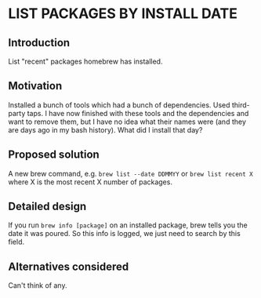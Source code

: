 # LIST PACKAGES BY INSTALL DATE
## Introduction
List "recent" packages homebrew has installed.

## Motivation
Installed a bunch of tools which had a bunch of dependencies. Used third-party taps. I have now finished with these tools and the dependencies and want to remove them, but I have no idea what their names were (and they are days ago in my bash history). What did I install that day? 

## Proposed solution
A new brew command, e.g. `brew list --date DDMMYY` or `brew list recent X` where X is the most recent X number of packages.

## Detailed design
If you run `brew info [package]` on an installed package, brew tells you the date it was poured. So this info is logged, we just need to search by this field.

## Alternatives considered
Can't think of any.

